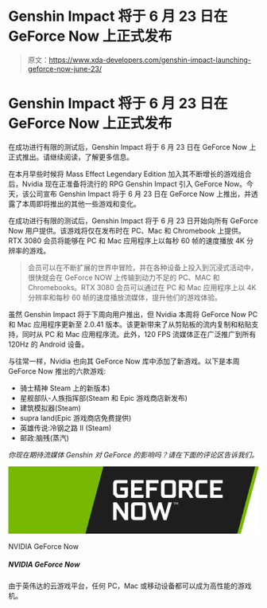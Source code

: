 # Genshin Impact 将于 6 月 23 日在 GeForce Now 上正式发布

> 原文：<https://www.xda-developers.com/genshin-impact-launching-geforce-now-june-23/>

# Genshin Impact 将于 6 月 23 日在 GeForce Now 上正式发布

在成功进行有限的测试后，Genshin Impact 将于 6 月 23 日在 GeForce Now 上正式推出。请继续阅读，了解更多信息。

在本月早些时候将 Mass Effect Legendary Edition 加入其不断增长的游戏组合后，Nvidia 现在正准备将流行的 RPG Genshin Impact 引入 GeForce Now。今天，该公司宣布 Genshin Impact 将于 6 月 23 日在 GeForce Now 上推出，并透露了本周即将推出的其他一些游戏和变化。

在成功进行有限的测试后，Genshin Impact 将于 6 月 23 日开始向所有 GeForce Now 用户提供。该游戏将仅在发布时在 PC、Mac 和 Chromebook 上提供。RTX 3080 会员将能够在 PC 和 Mac 应用程序上以每秒 60 帧的速度播放 4K 分辨率的游戏。

> 会员可以在不断扩展的世界中冒险，并在各种设备上投入到沉浸式活动中，很快就会在 GeForce NOW 上传输到动力不足的 PC、MAC 和 Chromebooks。RTX 3080 会员可以通过在 PC 和 Mac 应用程序上以 4K 分辨率和每秒 60 帧的速度播放流媒体，提升他们的游戏体验。

虽然 Genshin Impact 将于下周向用户推出，但 Nvidia 本周将 GeForce Now PC 和 Mac 应用程序更新至 2.0.41 版本。该更新带来了从剪贴板的流内复制和粘贴支持，同时从 PC 和 Mac 应用程序流。此外，120 FPS 流媒体正在广泛推广到所有 120Hz 的 Android 设备。

与往常一样，Nvidia 也向其 GeForce Now 库中添加了新游戏。以下是本周 GeForce Now 推出的六款游戏:

*   骑士精神 Steam 上的新版本)
*   星舰部队-人族指挥部(Steam 和 Epic 游戏商店新发布)
*   建筑模拟器(Steam)
*   supra land(Epic 游戏商店免费提供)
*   英雄传说:冷钢之路 II (Steam)
*   邮政:脑残(蒸汽)

*你现在期待流媒体 Genshin 对 GeForce 的影响吗？请在下面的评论区告诉我们。*

 <picture>![Any PC, Mac or mobile device can be a high-powered gaming machine thanks to NVIDIA's cloud gaming platform.](img/f08eb71acedc6c2ece884c7821b2df6c.png)</picture> 

NVIDIA GeForce Now

##### NVIDIA GeForce Now

由于英伟达的云游戏平台，任何 PC，Mac 或移动设备都可以成为高性能的游戏机。